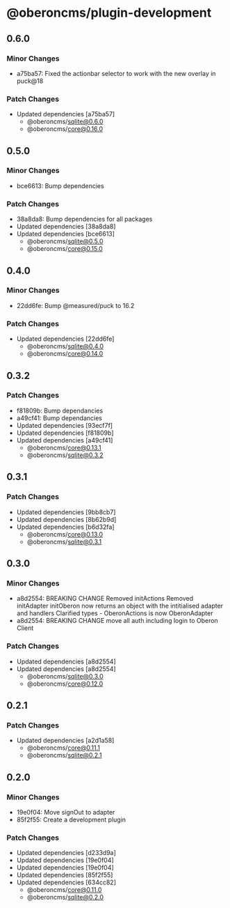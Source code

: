 # @oberoncms/plugin-development

## 0.6.0

### Minor Changes

- a75ba57: Fixed the actionbar selector to work with the new overlay in puck@18

### Patch Changes

- Updated dependencies [a75ba57]
  - @oberoncms/sqlite@0.6.0
  - @oberoncms/core@0.16.0

## 0.5.0

### Minor Changes

- bce6613: Bump dependencies

### Patch Changes

- 38a8da8: Bump dependencies for all packages
- Updated dependencies [38a8da8]
- Updated dependencies [bce6613]
  - @oberoncms/sqlite@0.5.0
  - @oberoncms/core@0.15.0

## 0.4.0

### Minor Changes

- 22dd6fe: Bump @measured/puck to 16.2

### Patch Changes

- Updated dependencies [22dd6fe]
  - @oberoncms/sqlite@0.4.0
  - @oberoncms/core@0.14.0

## 0.3.2

### Patch Changes

- f81809b: Bump dependancies
- a49cf41: Bump dependancies
- Updated dependencies [93ecf7f]
- Updated dependencies [f81809b]
- Updated dependencies [a49cf41]
  - @oberoncms/core@0.13.1
  - @oberoncms/sqlite@0.3.2

## 0.3.1

### Patch Changes

- Updated dependencies [9bb8cb7]
- Updated dependencies [8b62b9d]
- Updated dependencies [b6d32fa]
  - @oberoncms/core@0.13.0
  - @oberoncms/sqlite@0.3.1

## 0.3.0

### Minor Changes

- a8d2554: BREAKING CHANGE Removed initActions Removed initAdapter initOberon
  now returns an object with the intitialised adapter and handlers Clarified
  types - OberonActions is now OberonAdapter
- a8d2554: BREAKING CHANGE move all auth including login to Oberon Client

### Patch Changes

- Updated dependencies [a8d2554]
- Updated dependencies [a8d2554]
  - @oberoncms/sqlite@0.3.0
  - @oberoncms/core@0.12.0

## 0.2.1

### Patch Changes

- Updated dependencies [a2d1a58]
  - @oberoncms/core@0.11.1
  - @oberoncms/sqlite@0.2.1

## 0.2.0

### Minor Changes

- 19e0f04: Move signOut to adapter
- 85f2f55: Create a development plugin

### Patch Changes

- Updated dependencies [d233d9a]
- Updated dependencies [19e0f04]
- Updated dependencies [19e0f04]
- Updated dependencies [85f2f55]
- Updated dependencies [634cc82]
  - @oberoncms/core@0.11.0
  - @oberoncms/sqlite@0.2.0
